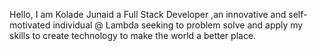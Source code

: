 Hello, I am Kolade Junaid  a Full Stack Developer ,an innovative and self-motivated individual @ Lambda seeking to 
problem solve and apply my skills to create technology to make the world a better place.
